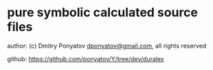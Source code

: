 # pure symbolic calculated source files

author: (c) Dmitry Ponyatov <dponyatov@gmail.com>, all rights reserved

github: https://github.com/ponyatov/Y/tree/dev/duralex

